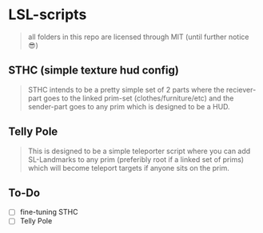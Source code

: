 # LSL-scripts
> all folders in this repo are licensed through MIT (until further notice :sunglasses:)


## STHC (simple texture hud config)
> STHC intends to be a pretty simple set of 2 parts where the reciever-part goes to the linked prim-set (clothes/furniture/etc) and the sender-part goes to any prim which is designed to be a HUD.


## Telly Pole
> This is designed to be a simple teleporter script where you can add SL-Landmarks to any prim (preferibly root if a linked set of prims) which will become teleport targets if anyone sits on the prim.


## To-Do
- [ ] fine-tuning STHC
- [ ] Telly Pole
